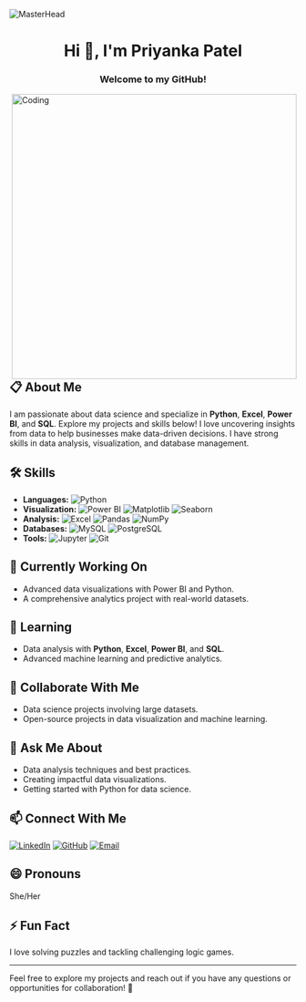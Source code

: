 ![MasterHead](https://user-images.githubusercontent.com/70682152/196581060-0e3cc3d2-93e3-4108-82ea-920de5bcece4.gif)
<h1 align="center">Hi 👋, I'm Priyanka Patel</h1>
<h3 align="center">Welcome to my GitHub!</h3>
<img align="right" alt="Coding" width="500" src="https://user-images.githubusercontent.com/74038190/212741999-016fddbd-617a-4448-8042-0ecf907aea25.gif">

## 📋 About Me
I am passionate about data science and specialize in **Python**, **Excel**, **Power BI**, and **SQL**. Explore my projects and skills below!
I love uncovering insights from data to help businesses make data-driven decisions. I have strong skills in data analysis, visualization, and database management.


## 🛠️ Skills

- **Languages:** 
  ![Python](https://img.shields.io/badge/Python-3776AB?style=flat&logo=python&logoColor=white)
- **Visualization:** 
  ![Power BI](https://img.shields.io/badge/Power%20BI-F2C811?style=flat&logo=power-bi&logoColor=black) 
  ![Matplotlib](https://img.shields.io/badge/Matplotlib-007ACC?style=flat&logo=plotly&logoColor=white)
  ![Seaborn](https://img.shields.io/badge/Seaborn-3776AB?style=flat&logo=python&logoColor=white)
- **Analysis:** 
  ![Excel](https://img.shields.io/badge/Excel-217346?style=flat&logo=microsoft-excel&logoColor=white)
  ![Pandas](https://img.shields.io/badge/Pandas-150458?style=flat&logo=pandas&logoColor=white)
  ![NumPy](https://img.shields.io/badge/NumPy-013243?style=flat&logo=numpy&logoColor=white)
- **Databases:** 
  ![MySQL](https://img.shields.io/badge/MySQL-4479A1?style=flat&logo=mysql&logoColor=white)
  ![PostgreSQL](https://img.shields.io/badge/PostgreSQL-336791?style=flat&logo=postgresql&logoColor=white)
- **Tools:** 
  ![Jupyter](https://img.shields.io/badge/Jupyter-F37626?style=flat&logo=jupyter&logoColor=white)
  ![Git](https://img.shields.io/badge/Git-F05032?style=flat&logo=git&logoColor=white)

## 🔭 Currently Working On

- Advanced data visualizations with Power BI and Python.
- A comprehensive analytics project with real-world datasets.

## 🌱 Learning

- Data analysis with **Python**, **Excel**, **Power BI**, and **SQL**.
- Advanced machine learning and predictive analytics.

## 👯 Collaborate With Me

- Data science projects involving large datasets.
- Open-source projects in data visualization and machine learning.

## 💬 Ask Me About

- Data analysis techniques and best practices.
- Creating impactful data visualizations.
- Getting started with Python for data science.

## 📫 Connect With Me

[![LinkedIn](https://img.shields.io/badge/LinkedIn-Connect-blue?style=flat-square&logo=linkedin)](https://www.linkedin.com/in/aipriyankapatel/)
[![GitHub](https://img.shields.io/badge/GitHub-Follow-black?style=flat-square&logo=github)](https://github.com/i-priyankapatel)
[![Email](https://img.shields.io/badge/Email-Contact-red?style=flat-square&logo=gmail)](ai.priyankapatel@gmail.com)

## 😄 Pronouns

She/Her

## ⚡ Fun Fact

I love solving puzzles and tackling challenging logic games.

---

Feel free to explore my projects and reach out if you have any questions or opportunities for collaboration! 🌟
